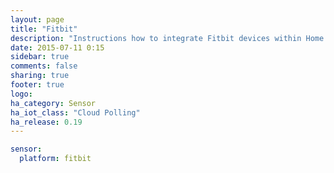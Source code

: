 ```yaml
---
layout: page
title: "Fitbit"
description: "Instructions how to integrate Fitbit devices within Home Assistant."
date: 2015-07-11 0:15
sidebar: true
comments: false
sharing: true
footer: true
logo: 
ha_category: Sensor
ha_iot_class: "Cloud Polling"
ha_release: 0.19
---
```


```yaml
sensor:
  platform: fitbit
```
